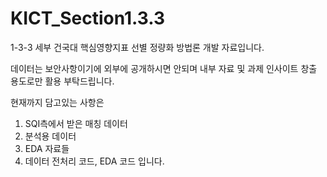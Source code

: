 # KICT_Section1.3.3
1-3-3 세부 건국대 핵심영향지표 선별 정량화 방법론 개발 자료입니다.

데이터는 보안사항이기에 외부에 공개하시면 안되며 내부 자료 및 과제 인사이트 창출 용도로만 활용 부탁드립니다.

현재까지 담고있는 사항은

1. SQI측에서 받은 매칭 데이터
2. 분석용 데이터
3. EDA 자료들
4. 데이터 전처리 코드, EDA 코드 입니다.
